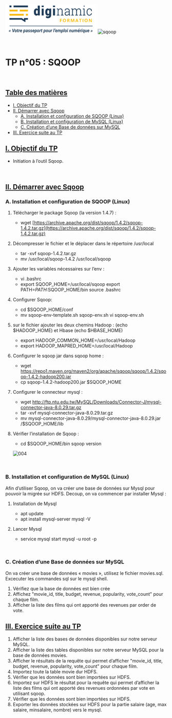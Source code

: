 ﻿![diginamic](../img/diginamic.png) ![sqoop](../img/sqoop.png)

<br>

# TP n°05 : SQOOP

<br>

## <u>Table des matières</u>

- [I. Objectif du TP](#i-objectif-du-tp)
- [II. Démarrer avec Sqoop](#ii-démarrer-avec-sqoop)
   - [A. Installation et configuration de SQOOP (Linux)](#a-installation-et-configuration-de-sqoop-linux)
   - [B. Installation et configuration de MySQL (Linux)](#b-installation-et-configuration-de-mysql-linux)
   - [C. Création d’une Base de données sur MySQL](#c-création-dune-base-de-données-sur-mysql)
- [III. Exercice suite au TP](#iii-exercice-suite-au-tp)

<div style="page-break-after: always;"></div>

## <u>I. Objectif du TP</u>

- Initiation à l’outil Sqoop.

<br>

## <u>II. Démarrer avec Sqoop</u>

### **A. Installation et configuration de SQOOP (Linux)**

1. Télécharger le package Sqoop (la version 1.4.7) :

   - wget [https://archive.apache.org/dist/sqoop/1.4.2/sqoop-1.4.2.tar.gz](https://archive.apache.org/dist/sqoop/1.4.2/sqoop-1.4.2.tar.gz)

2. Décompresser le fichier et le déplacer dans le répertoire /usr/local

   - tar -xvf sqoop-1.4.2.tar.gz
   - mv /usr/local/sqoop-1.4.2 /usr/local/sqoop

3. Ajouter les variables nécessaires sur l’env :

   - vi .bashrc
   - export SQOOP_HOME=/usr/local/sqoop  export PATH=$PATH:$SQOOP_HOME/bin  source .bashrc

4. Configurer Sqoop:

   - cd $SQOOP_HOME/conf
   - mv sqoop-env-template.sh sqoop-env.sh   vi sqoop-env.sh

5. sur le fichier ajouter les deux chemins Hadoop : (echo $HADOOP_HOME) et Hbase (echo $HBASE_HOME)

   - export HADOOP_COMMON_HOME=/usr/local/Hadoop
   - export HADOOP_MAPRED_HOME=/usr/local/Hadoop

6. Configurer le sqoop jar dans sqoop home :

   - wget https://repo1.maven.org/maven2/org/apache/sqoop/sqoop/1.4.2/sqoop-1.4.2-hadoop200.jar
   - cp sqoop-1.4.2-hadoop200.jar  $SQOOP_HOME

7. Configurer le connecteur mysql :

   - wget http://ftp.ntu.edu.tw/MySQL/Downloads/Connector-J/mysql-connector-java-8.0.29.tar.gz
   - tar -xvf mysql-connector-java-8.0.29.tar.gz
   - mv mysql-connector-java-8.0.29/mysql-connector-java-8.0.29.jar /$SQOOP_HOME/lib

8. Vérifier l’installation de Sqoop :

   - cd $SQOOP_HOME/bin sqoop version

   ![004](004.png)

<br>

### **B. Installation et configuration de MySQL (Linux)**

Afin d’utiliser Sqoop, on va créer une base de données sur Mysql pour pouvoir la migrée sur HDFS. Decoup, on va commencer par installer Mysql :

1. Installation de Mysql

   - apt update
   - apt install mysql-server mysql -V

2. Lancer Mysql

   - service mysql start mysql -u root -p

<br>

### **C. Création d’une Base de données sur MySQL**

On va créer une base de données « movies », utilisez le fichier movies.sql. Excecuter les commandes sql sur le mysql shell.

1. Vérifiez que la base de données est bien crée
2. Affichez "movie_id, title, budget, revenue, popularity, vote_count" pour chaque film.
3. Afficher la liste des films qui ont apporté des revenues par order de vote.

<div style="page-break-after: always;"></div>

## <u>III. Exercice suite au TP</u>

1. Afficher la liste des bases de données disponibles sur notre serveur MySQL.
2. Afficher la liste des tables disponibles sur notre serveur MySQL pour la base de données movies.
3. Afficher le résultats de la requête qui permet d’afficher "movie_id, title, budget, revenue, popularity, vote_count" pour chaque film.
4. Importez toute la table movie dur HDFS.
5. Vérifier que les données sont bien importées sur HDFS.
6. Importez sur HDFS le résultat pour la requête qui permet d’afficher la liste des films qui ont apporté des revenues ordonnées par vote en utilisant sqoop.
7. Vérifier que les données sont bien importées sur HDFS.
8. Exporter les données stockées sur HDFS pour la partie salaire (age, max salaire, minsalaire, nombre) vers le mysql.
